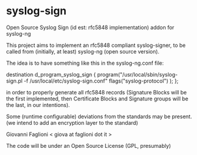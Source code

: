 syslog-sign
===========

Open Source Syslog Sign (id est: rfc5848 implementation) addon for syslog-ng

This project aims to implement an rfc5848 compliant syslog-signer,
to be called from (initially, at least) syslog-ng (open source version).

The idea is to have something like this in the syslog-ng.conf file:

destination d_program_syslog_sign {
        program("/usr/local/sbin/syslog-sign.pl -f /usr/local/etc/syslog-sign.conf"
                flags("syslog-protocol")
        );
};

in order to properly generate all rfc5848 records (Signature Blocks will
be the first implemented, then Certificate Blocks and Signature groups 
will be the last, in our intentions).

Some (runtime configurable) deviations from the standards may be present.
(we intend to add an encryption layer to the standard)

Giovanni Faglioni &lt; giova at faglioni dot it &gt; 

The code will be under an Open Source License (GPL, presumably)

